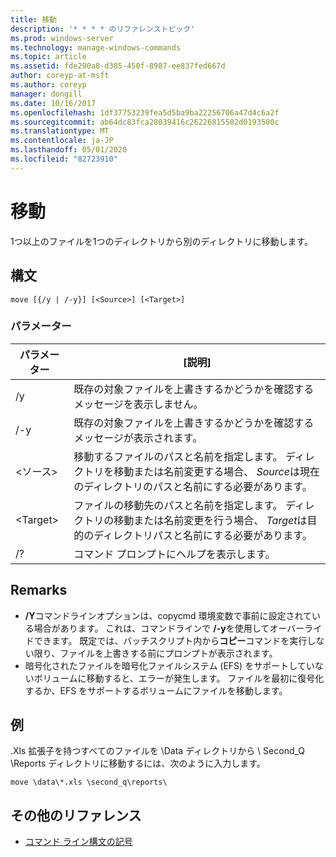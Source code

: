 ```yaml
---
title: 移動
description: '* * * * のリファレンストピック'
ms.prod: windows-server
ms.technology: manage-windows-commands
ms.topic: article
ms.assetid: fde290a8-d385-450f-8987-ee837fed667d
author: coreyp-at-msft
ms.author: coreyp
manager: dongill
ms.date: 10/16/2017
ms.openlocfilehash: 1df37753239fea5d5ba9ba22256706a47d4c6a2f
ms.sourcegitcommit: ab64dc83fca28039416c26226815502d0193500c
ms.translationtype: MT
ms.contentlocale: ja-JP
ms.lasthandoff: 05/01/2020
ms.locfileid: "82723910"
---
```

# <a name="move"></a>移動



1つ以上のファイルを1つのディレクトリから別のディレクトリに移動します。



## <a name="syntax"></a>構文

```
move [{/y | /-y}] [<Source>] [<Target>]
```

### <a name="parameters"></a>パラメーター

|パラメーター|[説明]|
|---------|-----------|
|/y|既存の対象ファイルを上書きするかどうかを確認するメッセージを表示しません。|
|/-y|既存の対象ファイルを上書きするかどうかを確認するメッセージが表示されます。|
|\<ソース>|移動するファイルのパスと名前を指定します。 ディレクトリを移動または名前変更する場合、 *Source*は現在のディレクトリのパスと名前にする必要があります。|
|\<Target>|ファイルの移動先のパスと名前を指定します。 ディレクトリの移動または名前変更を行う場合、 *Target*は目的のディレクトリパスと名前にする必要があります。|
|/?|コマンド プロンプトにヘルプを表示します。|

## <a name="remarks"></a>Remarks

-   **/Y**コマンドラインオプションは、copycmd 環境変数で事前に設定されている場合があります。 これは、コマンドラインで **/-y**を使用してオーバーライドできます。 既定では、バッチスクリプト内から**コピー**コマンドを実行しない限り、ファイルを上書きする前にプロンプトが表示されます。
-   暗号化されたファイルを暗号化ファイルシステム (EFS) をサポートしていないボリュームに移動すると、エラーが発生します。 ファイルを最初に復号化するか、EFS をサポートするボリュームにファイルを移動します。

## <a name="examples"></a>例

.Xls 拡張子を持つすべてのファイルを \Data ディレクトリから \ Second_Q \Reports ディレクトリに移動するには、次のように入力します。
```
move \data\*.xls \second_q\reports\ 
```

## <a name="additional-references"></a>その他のリファレンス

- [コマンド ライン構文の記号](command-line-syntax-key.md)